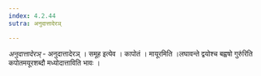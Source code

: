 ```yaml
---
index: 4.2.44
sutra: अनुदात्तादेरञ्

---
```

_अनुदात्तादेरञ्_ - अनुदात्तादेरञ् । समूह इत्येव । कापोतं । मायूरमिति ।लघावन्ते द्वयोश्च बह्वषो गुरु॑रिति कपोतमयूरशब्दौ मध्योदात्ताविति भावः । 
